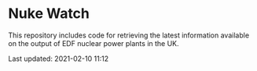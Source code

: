 # Nuke Watch

This repository includes code for retrieving the latest information available on the output of EDF nuclear power plants in the UK.

Last updated: 2021-02-10 11:12